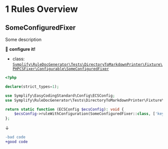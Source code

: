 # 1 Rules Overview

## SomeConfiguredFixer

Some description

:wrench: **configure it!**

- class: [`Symplify\RuleDocGenerator\Tests\DirectoryToMarkdownPrinter\Fixture\PHPCSFixer\Configurable\SomeConfiguredFixer`](Fixture/PHPCSFixer/Configurable/SomeConfiguredFixer.php)

```php
<?php

declare(strict_types=1);

use Symplify\EasyCodingStandard\Config\ECSConfig;
use Symplify\RuleDocGenerator\Tests\DirectoryToMarkdownPrinter\Fixture\PHPCSFixer\Configurable\SomeConfiguredFixer;

return static function (ECSConfig $ecsConfig): void {
    $ecsConfig->ruleWithConfiguration(SomeConfiguredFixer::class, ['key' => 'value']);
};
```

↓

```diff
-bad code
+good code
```

<br>
